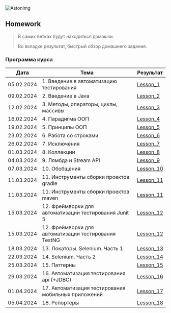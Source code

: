 <img src="https://storage.yandexcloud.net/dev.astonsite.s3backet/aston-redisign/common/logo/AstonLogo_dark.svg" title="AstonImg"/>
&nbsp;

## Homework

> В самих ветках будут находиться домашки.
>
> Во вкладке результат, быстрый обзор домашнего задания.

### Программа курса

| Дата       | Тема                                                  | Результат                                                                                 |
|------------|-------------------------------------------------------|-------------------------------------------------------------------------------------------|
| 05.02.2024 | 1. Введение в автоматизацию тестирования              | [Lesson_1](https://github.com/Samuseu/Astondevs_HW/tree/master/README.md#)                |
| 09.02.2024 | 2. Введение в Java                                    | [Lesson_2](https://github.com/Samuseu/Astondevs_HW/tree/Lesson_2/lesson_2.md#)            |
| 12.02.2024 | 3. Методы, операторы, циклы, массивы                  | [Lesson_3](https://github.com/Samuseu/Astondevs_HW/tree/Lesson_3/lesson_3.md#)            |
| 16.02.2024 | 4. Парадигма ООП                                      | [Lesson_4](https://github.com/Samuseu/Astondevs_HW/tree/Lesson_4/lesson_4.md#)            |
| 19.02.2024 | 5. Принципы ООП                                       | [Lesson_5](https://github.com/Samuseu/Astondevs_HW/tree/Lesson_5/lesson_5.md#)            |
| 23.02.2024 | 6. Работа со строками                                 | [Lesson_6](https://github.com/Samuseu/Astondevs_HW/tree/Lesson_6/lesson_6.md#)            |
| 26.02.2024 | 7. Исключения                                         | [Lesson_7](https://github.com/Samuseu/Astondevs_HW/tree/Lesson_7/lesson_7.md#)            |
| 01.03.2024 | 8. Коллекции                                          | [Lesson_8](https://github.com/Samuseu/Astondevs_HW/tree/Lesson_8/lesson_8.md#)            |
| 04.03.2024 | 9. Лямбда и Stream API                                | [Lesson_9](https://github.com/Samuseu/Astondevs_HW/tree/Lesson_9/lesson_9.md#)            |
| 07.03.2024 | 10. Обобщения                                         | [Lesson_10](https://github.com/Samuseu/Astondevs_HW/tree/Lesson_10/lesson_10.md#)         |
| 11.03.2024 | 11. Инструменты сборки проектов gradle                | [Lesson_11](https://github.com/Samuseu/Astondevs_HW/tree/Lesson_11_gradle/lesson_11.md#)  |
| 11.03.2024 | 11. Инструменты сборки проектов maven                 | [Lesson_11](https://github.com/Samuseu/Astondevs_HW/tree/Lesson_11_maven/lesson_11.md#)   |
| 15.03.2024 | 12. Фреймворки для автоматизации тестирования Junit 5 | [Lesson_12](https://github.com/Samuseu/Astondevs_HW/tree/Lesson_12_junit_5/lesson_12.md#) |
| 15.03.2024 | 12. Фреймворки для автоматизации тестирования TestNG  | [Lesson_12](https://github.com/Samuseu/Astondevs_HW/tree/Lesson_12_testng/lesson_12.md#)  |
| 18.03.2024 | 13. Локаторы. Selenium. Часть 1                       | [Lesson_13](https://github.com/Samuseu/Astondevs_HW/tree/Lesson_13/lesson_13.md#)         |
| 22.03.2024 | 14. Selenium. Часть 2                                 | [Lesson_14](https://github.com/Samuseu/Astondevs_HW/tree/Lesson_13/lesson_14.md#)         |
| 25.03.2024 | 15. Паттерны                                          | [Lesson_15](https://github.com/Samuseu/Astondevs_HW/tree/Lesson_15/lesson_15.md#)         |
| 29.03.2024 | 16. Автоматизация тестирования api (+JDBC)            | [Lesson_16](https://github.com/Samuseu/Astondevs_HW/tree/Lesson_16/lesson_16.md#)         |
| 01.04.2024 | 17. Автоматизация тестирования мобильных приложений   | [Lesson_17](https://github.com/Samuseu/Astondevs_HW/tree/Lesson_17/lesson_17.md#)         |
| 05.04.2024 | 18. Репортеры                                         | [Lesson_18](https://github.com/Samuseu/Astondevs_HW/tree/Lesson_18/lesson_18.md#)         |